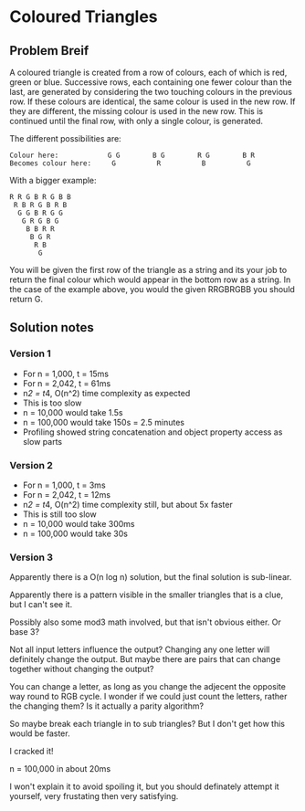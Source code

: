 # Coloured Triangles

## Problem Breif

A coloured triangle is created from a row of colours, each of which is red,
green or blue. Successive rows, each containing one fewer colour than the
last, are generated by considering the two touching colours in the previous
row. If these colours are identical, the same colour is used in the new row.
If they are different, the missing colour is used in the new row. This is
continued until the final row, with only a single colour, is generated.

The different possibilities are:

```
Colour here:            G G        B G        R G        B R
Becomes colour here:     G          R          B          G
```

With a bigger example:

```
R R G B R G B B
 R B R G B R B
  G G B R G G
   G R G B G
    B B R R
     B G R
      R B
       G
```

You will be given the first row of the triangle as a string and its your job
to return the final colour which would appear in the bottom row as a string.
In the case of the example above, you would the given RRGBRGBB you should
return G.

## Solution notes

### Version 1

- For n = 1,000, t = 15ms
- For n = 2,042, t = 61ms
- n*2 = t*4, O(n^2) time complexity as expected
- This is too slow
- n = 10,000 would take 1.5s
- n = 100,000 would take 150s = 2.5 minutes
- Profiling showed string concatenation and object property access as slow parts

### Version 2

- For n = 1,000, t = 3ms
- For n = 2,042, t = 12ms
- n*2 = t*4, O(n^2) time complexity still, but about 5x faster
- This is still too slow
- n = 10,000 would take 300ms
- n = 100,000 would take 30s

### Version 3

Apparently there is a O(n log n) solution, but the final solution is sub-linear.

Apparently there is a pattern visible in the smaller triangles that is a clue,
but I can't see it.

Possibly also some mod3 math involved, but that isn't obvious either. Or base 3?

Not all input letters influence the output?
Changing any one letter will definitely change the output.
But maybe there are pairs that can change together without changing the output?

You can change a letter, as long as you change the adjecent the opposite
way round to RGB cycle.
I wonder if we could just count the letters, rather the changing them?
Is it actually a parity algorithm?

So maybe break each triangle in to sub triangles?
But I don't get how this would be faster.

I cracked it!

n = 100,000 in about 20ms

I won't explain it to avoid spoiling it, but you should definately attempt it
yourself, very frustating then very satisfying.
